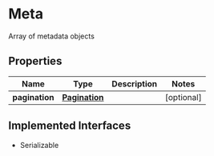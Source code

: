 

# Meta

Array of metadata objects

## Properties

Name | Type | Description | Notes
------------ | ------------- | ------------- | -------------
**pagination** | [**Pagination**](Pagination.md) |  |  [optional]


## Implemented Interfaces

* Serializable


